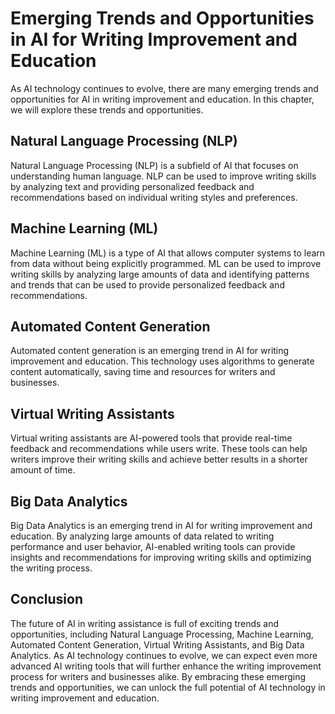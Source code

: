 Emerging Trends and Opportunities in AI for Writing Improvement and Education
================================================================================================================================

As AI technology continues to evolve, there are many emerging trends and opportunities for AI in writing improvement and education. In this chapter, we will explore these trends and opportunities.

Natural Language Processing (NLP)
---------------------------------

Natural Language Processing (NLP) is a subfield of AI that focuses on understanding human language. NLP can be used to improve writing skills by analyzing text and providing personalized feedback and recommendations based on individual writing styles and preferences.

Machine Learning (ML)
---------------------

Machine Learning (ML) is a type of AI that allows computer systems to learn from data without being explicitly programmed. ML can be used to improve writing skills by analyzing large amounts of data and identifying patterns and trends that can be used to provide personalized feedback and recommendations.

Automated Content Generation
----------------------------

Automated content generation is an emerging trend in AI for writing improvement and education. This technology uses algorithms to generate content automatically, saving time and resources for writers and businesses.

Virtual Writing Assistants
--------------------------

Virtual writing assistants are AI-powered tools that provide real-time feedback and recommendations while users write. These tools can help writers improve their writing skills and achieve better results in a shorter amount of time.

Big Data Analytics
------------------

Big Data Analytics is an emerging trend in AI for writing improvement and education. By analyzing large amounts of data related to writing performance and user behavior, AI-enabled writing tools can provide insights and recommendations for improving writing skills and optimizing the writing process.

Conclusion
----------

The future of AI in writing assistance is full of exciting trends and opportunities, including Natural Language Processing, Machine Learning, Automated Content Generation, Virtual Writing Assistants, and Big Data Analytics. As AI technology continues to evolve, we can expect even more advanced AI writing tools that will further enhance the writing improvement process for writers and businesses alike. By embracing these emerging trends and opportunities, we can unlock the full potential of AI technology in writing improvement and education.
